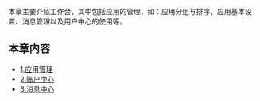 本章主要介绍工作台，其中包括应用的管理，如：应用分组与排序，应用基本设置、消息管理以及用户中心的使用等。

## 本章内容
* [1.应用管理](4-1应用管理.md)	    
* [2.账户中心](4-2账户中心.md)	    
* [3.消息中心](4-3消息中心.md)